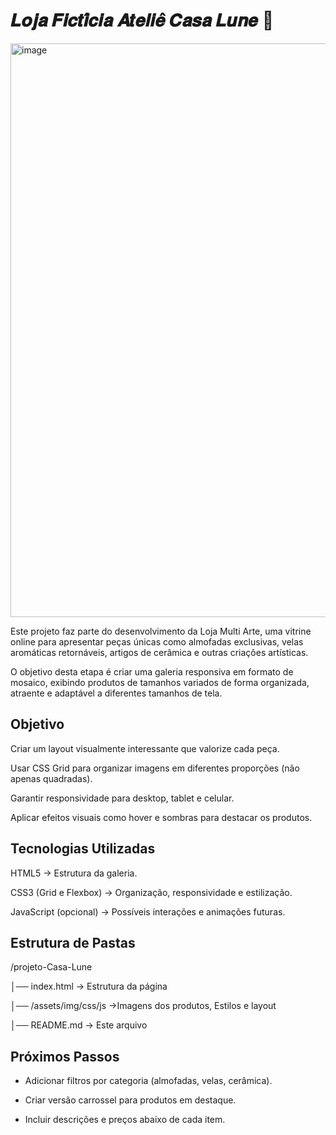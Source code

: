 # 𝑳𝒐𝒋𝒂 𝑭𝒊𝒄𝒕𝒊́𝒄𝒊𝒂 𝑨𝒕𝒆𝒍𝒊𝒆̂ 𝑪𝒂𝒔𝒂 𝑳𝒖𝒏𝒆 🌙

<img width="1900" height="918" alt="image" src="https://github.com/user-attachments/assets/bb3e892d-b1af-4ae6-b766-32a82e37f454" />


Este projeto faz parte do desenvolvimento da Loja Multi Arte, uma vitrine online para apresentar peças únicas como almofadas exclusivas, velas aromáticas retornáveis, artigos de cerâmica e outras criações artísticas.

O objetivo desta etapa é criar uma galeria responsiva em formato de mosaico, exibindo produtos de tamanhos variados de forma organizada, atraente e adaptável a diferentes tamanhos de tela.

## Objetivo

Criar um layout visualmente interessante que valorize cada peça.

Usar CSS Grid para organizar imagens em diferentes proporções (não apenas quadradas).

Garantir responsividade para desktop, tablet e celular.

Aplicar efeitos visuais como hover e sombras para destacar os produtos.

## Tecnologias Utilizadas

HTML5 → Estrutura da galeria.

CSS3 (Grid e Flexbox) → Organização, responsividade e estilização.

JavaScript (opcional) → Possíveis interações e animações futuras.

## Estrutura de Pastas
/projeto-Casa-Lune

│── index.html  → Estrutura da página

│── /assets/img/css/js →Imagens dos produtos, Estilos e layout

│── README.md → Este arquivo

## Próximos Passos

- Adicionar filtros por categoria (almofadas, velas, cerâmica).

- Criar versão carrossel para produtos em destaque.

- Incluir descrições e preços abaixo de cada item.
